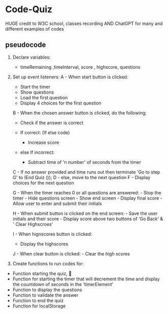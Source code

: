 # Code-Quiz
HUGE credit to W3C school, classes recording AND ChatGPT for many and different examples of codes

## pseudocode

1. Declare variables:
   - timeRemaining ,timeInterval, score , highscore, questions

2. Set up event listeners:
   A - When start button is clicked:
     - Start the timer
     - Show questions
     - Load the first question
     - Display 4 choices for the first question

    B - When the chosen answer button is clicked, do the following;
     - Check if the answer is correct
     
     - If correct: (If else code)
       - Increase score
     - else If incorrect:
       - Subtract time of 'n number' of seconds from the timer
     
    C - If no answer provided and time runs out then terminate 'Go to step G' to (End Quiz ());
    D - else, move to the next question
    F - Display choices for the next question

    G - When the timer reaches 0 or all questions are answered:
        - Stop the timer
        - Hide questions screen
        - Show end screen
        - Display final score
        - Allow user to enter and submit their initials

    H  - When submit button is clicked on the end screen:
        - Save the user initials and their score
        - Display score above two buttons of 'Go Back' & ' Clear Highscroes'

    I - When hignscores button is clicked:
      - Display the highscores
    
    J  - When clear button is clicked:
       - Clear the high scores

3.  Create functions to run codes for:
  - Function starting the quiz, 🙌
  - Function for starting the timer that will decrement the time and display the countdown of seconds in the 'timerElement'
  - Function to display the questions 
  - Function to validate the answer 
  - Function to end the quiz
  - Function for localStorage  

